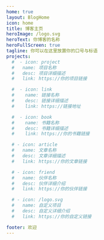 ```yaml
---
home: true
layout: BlogHome
icon: home
title: 博客主页
heroImage: /logo.svg
heroText: 你博客的名称
heroFullScreen: true
tagline: 你可以在这里放置你的口号与标语
projects:
  #  - icon: project
  #   name: 项目名称
  #   desc: 项目详细描述
  #   link: https://你的项目链接

  #  - icon: link
  #    name: 链接名称
  #    desc: 链接详细描述
  #    link: https://链接地址

  #  - icon: book
  #    name: 书籍名称
  #    desc: 书籍详细描述
  #    link: https://你的书籍链接

  # - icon: article
  #   name: 文章名称
  #   desc: 文章详细描述
  #   link: https://你的文章链接

  # - icon: friend
  #   name: 伙伴名称
  #   desc: 伙伴详细介绍
  #   link: https://你的伙伴链接

  # - icon: /logo.svg
  #   name: 自定义项目
  #   desc: 自定义详细介绍
  #   link: https://你的自定义链接

footer: 欢迎
---
```

